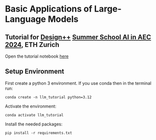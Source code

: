 # Basic Applications of Large-Language Models

## Tutorial for [Design++](https://designplusplus.ethz.ch) [Summer School AI in AEC 2024](https://designplusplus.ethz.ch/education/summer-school.html), ETH Zurich

Open the tutorial notebook [here](intro_to_llms.ipynb)
 
## Setup Environment

First create a python 3 environment. If you use conda then in the terminal run:

    conda create -n llm_tutorial python=3.12

Activate the environment:

    conda activate llm_tutorial

Install the needed packages:

    pip install -r requirements.txt